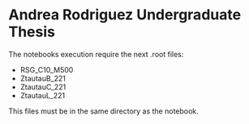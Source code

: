 # Andrea Rodriguez Undergraduate Thesis

The notebooks execution require the next .root files:

* RSG_C10_M500
* ZtautauB_221
* ZtautauC_221
* ZtautauL_221

This files must be in the same directory as the notebook.
